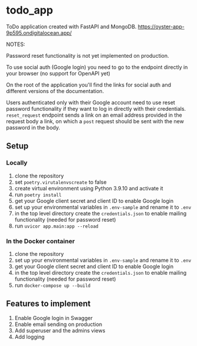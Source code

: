 # todo_app

ToDo application created with FastAPI and MongoDB.
https://oyster-app-9p595.ondigitalocean.app/


NOTES:

Password reset functionality is not yet implemented on production.

To use social auth (Google login) you need to go to the endpoint directly in your browser (no support for
OpenAPI yet)

On the root of the application you'll find the links for social auth and different versions of the documentation.

Users authenticated only with their Google account need to use reset password functionality
if they want to log in directly with their credentials. `reset_request` endpoint sends a link on an email
address provided in the request body a link, on which a `post` request should be sent with the new
password in the body.


## Setup

### Locally
1. clone the repository
2. set `poetry.virutalenvscreate` to false
3. create virtual environment using Python 3.9.10 and activate it
4. run `poetry install`
5. get your Google client secret and client ID to enable Google login
6. set up your environmental variables in `.env-sample` and rename it to `.env`
7. in the top level directory create the `credentials.json` to enable
mailing functionality (needed for password reset)
8. run `uvicor app.main:app --reload`

### In the Docker container

1. clone the repository
2. set up your environmental variables in `.env-sample` and rename it to `.env`
3. get your Google client secret and client ID to enable Google login
4. in the top level directory create the `credentials.json` to enable
mailing functionality (needed for password reset)
5. run `docker-compose up --build`


## Features to implement

1. Enable Google login in Swagger
2. Enable email sending on production
3. Add superuser and the admins views
4. Add logging
